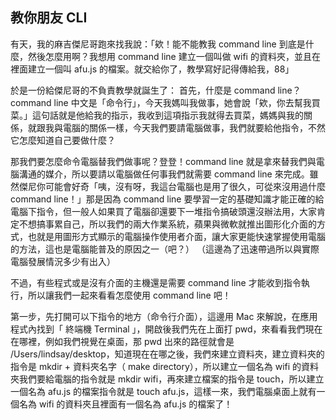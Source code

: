 ## 教你朋友 CLI

有天，我的麻吉傑尼哥跑來找我說：「欸！能不能教我 command line 到底是什麼，然後怎麼用啊？我想用 command line 建立一個叫做 wifi 的資料夾，並且在裡面建立一個叫 afu.js 的檔案。就交給你了，教學寫好記得傳給我，88」

於是一份給傑尼哥的不負責教學就誕生了：
首先，什麼是 command line？command line 中文是「命令行」，今天我媽叫我做事，她會說「欸，你去幫我買菜。」這句話就是他給我的指示，我收到這項指示我就得去買菜，媽媽與我的關係，就跟我與電腦的關係一樣，今天我們要請電腦做事，我們就要給他指令，不然它怎麼知道自己要做什麼？

那我們要怎麼命令電腦替我們做事呢？登登！command line 就是拿來替我們與電腦溝通的媒介，所以要請以電腦做任何事我們就需要 command line 來完成。雖然傑尼你可能會好奇「咦，沒有呀，我這台電腦也是用了很久，可從來沒用過什麼 command line！」那是因為 command line 要學習一定的基礎知識才能正確的給電腦下指令，但一般人如果買了電腦卻還要下一堆指令搞破頭還沒辦法用，大家肯定不想搞事累自己，所以我們的兩大作業系統，蘋果與微軟就推出圖形化介面的方式，也就是用圖形方式顯示的電腦操作使用者介面，讓大家更能快速掌握使用電腦的方法，這也是電腦能普及的原因之一（吧？）
（這邊為了迅速帶過所以與實際電腦發展情況多少有出入）

不過，有些程式或是沒有介面的主機還是需要 command line 才能收到指令執行，所以讓我們一起來看看怎麼使用 command line 吧！

第一步，先打開可以下指令的地方（命令行介面），這邊用 Mac 來解說，在應用程式內找到「 終端機 Terminal 」，開啟後我們先在上面打 pwd，來看看我們現在在哪裡，例如我們視覺在桌面，那 pwd 出來的路徑就會是 /Users/lindsay/desktop，知道現在在哪之後，我們來建立資料夾，建立資料夾的指令是 mkdir + 資料夾名字（ make directory），所以建立一個名為 wifi 的資料夾我們要給電腦的指令就是 mkdir wifi，再來建立檔案的指令是 touch，所以建立一個名為 afu.js 的檔案指令就是 touch afu.js，這樣一來，我們電腦桌面上就有一個名為 wifi 的資料夾且裡面有一個名為 afu.js 的檔案了！
